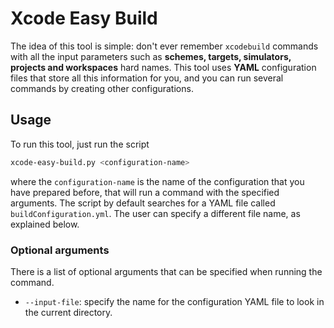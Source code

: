 # Xcode Easy Build

The idea of this tool is simple: don't ever remember `xcodebuild` commands with all the input parameters such as **schemes, targets, simulators, projects and workspaces** hard names. 
This tool uses **YAML** configuration files that store all this information for you, and you can run several commands by creating other configurations.

## Usage

To run this tool, just run the script 

``` bash
xcode-easy-build.py <configuration-name>
```

where the `configuration-name` is the name of the configuration that you have prepared before, that will run a command with the specified arguments. The script by default
searches for a YAML file called `buildConfiguration.yml`. The user can specify a different file name, as explained below.

### Optional arguments

There is a list of optional arguments that can be specified when running the command.

* `--input-file`: specify the name for the configuration YAML file to look in the current directory.
